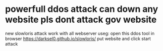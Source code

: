# powerfull ddos attack can down any website pls dont attack gov website 
new slowloris attack work with all webserver
useg:  open this ddos tool in browser https://darksel0.github.io/slowloris/ put website and click start attack  

